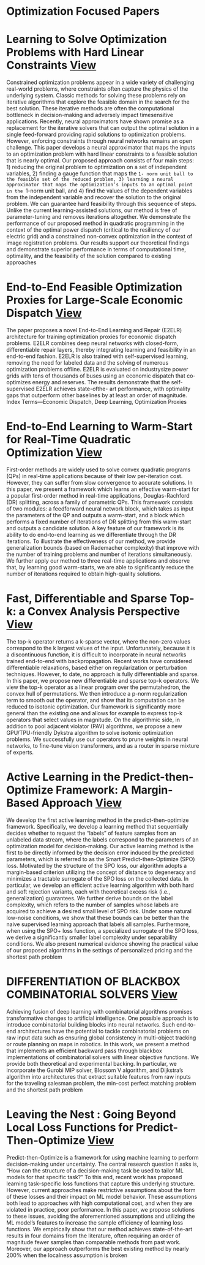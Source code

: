
#  Optimization Focused Papers


# Learning to Solve Optimization Problems with Hard Linear Constraints [View](https://arxiv.org/abs/2208.10611)

Constrained optimization problems appear in a wide variety
of challenging real-world problems, where constraints often
capture the physics of the underlying system. Classic methods
for solving these problems rely on iterative algorithms
that explore the feasible domain in the search for the best solution.
These iterative methods are often the computational
bottleneck in decision-making and adversely impact timesensitive
applications. Recently, neural approximators have
shown promise as a replacement for the iterative solvers that
can output the optimal solution in a single feed-forward providing
rapid solutions to optimization problems. However,
enforcing constraints through neural networks remains an
open challenge. This paper develops a neural approximator
that maps the inputs to an optimization problem with hard
linear constraints to a feasible solution that is nearly optimal.
Our proposed approach consists of four main steps: 1) reducing
the original problem to optimization on a set of independent
variables, 2) finding a gauge function that maps the `1-
norm unit ball to the feasible set of the reduced problem, 3)
learning a neural approximator that maps the optimization’s
inputs to an optimal point in the `1-norm unit ball, and 4)
find the values of the dependent variables from the independent
variable and recover the solution to the original problem.
We can guarantee hard feasibility through this sequence
of steps. Unlike the current learning-assisted solutions, our
method is free of parameter-tuning and removes iterations altogether.
We demonstrate the performance of our proposed
method in quadratic programming in the context of the optimal
power dispatch (critical to the resiliency of our electric
grid) and a constrained non-convex optimization in the context
of image registration problems. Our results support our
theoretical findings and demonstrate superior performance in
terms of computational time, optimality, and the feasibility of
the solution compared to existing approaches

# End-to-End Feasible Optimization Proxies for Large-Scale Economic Dispatch [View](https://arxiv.org/abs/2304.11726)

The paper proposes a novel End-to-End Learning
and Repair (E2ELR) architecture for training optimization
proxies for economic dispatch problems. E2ELR combines deep
neural networks with closed-form, differentiable repair layers,
thereby integrating learning and feasibility in an end-to-end
fashion. E2ELR is also trained with self-supervised learning,
removing the need for labeled data and the solving of numerous
optimization problems offline. E2ELR is evaluated on industrysize
power grids with tens of thousands of buses using an economic
dispatch that co-optimizes energy and reserves. The results
demonstrate that the self-supervised E2ELR achieves state-ofthe-
art performance, with optimality gaps that outperform other
baselines by at least an order of magnitude.
Index Terms—Economic Dispatch, Deep Learning, Optimization
Proxies

# End-to-End Learning to Warm-Start for Real-Time Quadratic Optimization [View](https://arxiv.org/abs/2212.08260)
First-order methods are widely used to solve convex quadratic programs (QPs) in
real-time applications because of their low per-iteration cost. However, they can suffer
from slow convergence to accurate solutions. In this paper, we present a framework
which learns an effective warm-start for a popular first-order method in real-time applications, Douglas-Rachford (DR) splitting, across a family of parametric QPs. This
framework consists of two modules: a feedforward neural network block, which takes
as input the parameters of the QP and outputs a warm-start, and a block which performs a fixed number of iterations of DR splitting from this warm-start and outputs
a candidate solution. A key feature of our framework is its ability to do end-to-end
learning as we differentiate through the DR iterations. To illustrate the effectiveness
of our method, we provide generalization bounds (based on Rademacher complexity)
that improve with the number of training problems and number of iterations simultaneously. We further apply our method to three real-time applications and observe
that, by learning good warm-starts, we are able to significantly reduce the number of
iterations required to obtain high-quality solutions.

# Fast, Differentiable and Sparse Top-k: a Convex Analysis Perspective [View](https://arxiv.org/abs/2302.01425)
The top-k operator returns a k-sparse vector, where the non-zero values correspond to the k
largest values of the input. Unfortunately, because it is a discontinuous function, it is difficult to
incorporate in neural networks trained end-to-end with backpropagation. Recent works have
considered differentiable relaxations, based either on regularization or perturbation techniques.
However, to date, no approach is fully differentiable and sparse. In this paper, we propose new
differentiable and sparse top-k operators. We view the top-k operator as a linear program over
the permutahedron, the convex hull of permutations. We then introduce a p-norm regularization
term to smooth out the operator, and show that its computation can be reduced to isotonic
optimization. Our framework is significantly more general than the existing one and allows for
example to express top-k operators that select values in magnitude. On the algorithmic side,
in addition to pool adjacent violator (PAV) algorithms, we propose a new GPU/TPU-friendly
Dykstra algorithm to solve isotonic optimization problems. We successfully use our operators
to prune weights in neural networks, to fine-tune vision transformers, and as a router in sparse
mixture of experts.

# Active Learning in the Predict-then-Optimize Framework: A Margin-Based Approach [View](https://arxiv.org/abs/2305.06584)

We develop the first active learning method in the predict-then-optimize framework. Specifically, we develop a
learning method that sequentially decides whether to request the “labels” of feature samples from an unlabeled
data stream, where the labels correspond to the parameters of an optimization model for decision-making.
Our active learning method is the first to be directly informed by the decision error induced by the predicted
parameters, which is referred to as the Smart Predict-then-Optimize (SPO) loss. Motivated by the structure
of the SPO loss, our algorithm adopts a margin-based criterion utilizing the concept of distance to degeneracy
and minimizes a tractable surrogate of the SPO loss on the collected data. In particular, we develop an
efficient active learning algorithm with both hard and soft rejection variants, each with theoretical excess
risk (i.e., generalization) guarantees. We further derive bounds on the label complexity, which refers to the
number of samples whose labels are acquired to achieve a desired small level of SPO risk. Under some natural
low-noise conditions, we show that these bounds can be better than the naive supervised learning approach
that labels all samples. Furthermore, when using the SPO+ loss function, a specialized surrogate of the
SPO loss, we derive a significantly smaller label complexity under separability conditions. We also present
numerical evidence showing the practical value of our proposed algorithms in the settings of personalized
pricing and the shortest path problem

# DIFFERENTIATION OF BLACKBOX COMBINATORIAL SOLVERS [View](https://arxiv.org/abs/1912.02175)
Achieving fusion of deep learning with combinatorial algorithms promises transformative changes to artificial intelligence. One possible approach is to introduce
combinatorial building blocks into neural networks. Such end-to-end architectures have the potential to tackle combinatorial problems on raw input data such
as ensuring global consistency in multi-object tracking or route planning on maps
in robotics. In this work, we present a method that implements an efficient backward pass through blackbox implementations of combinatorial solvers with linear
objective functions. We provide both theoretical and experimental backing. In
particular, we incorporate the Gurobi MIP solver, Blossom V algorithm, and Dijkstra’s algorithm into architectures that extract suitable features from raw inputs
for the traveling salesman problem, the min-cost perfect matching problem and
the shortest path problem

# Leaving the Nest : Going Beyond Local Loss Functions for Predict-Then-Optimize [View](https://arxiv.org/pdf/2305.16830.pdf)

Predict-then-Optimize is a framework for using machine learning to perform
decision-making under uncertainty. The central research question it asks is, “How
can the structure of a decision-making task be used to tailor ML models for that
specific task?” To this end, recent work has proposed learning task-specific loss
functions that capture this underlying structure. However, current approaches make
restrictive assumptions about the form of these losses and their impact on ML model
behavior. These assumptions both lead to approaches with high computational cost,
and when they are violated in practice, poor performance. In this paper, we propose
solutions to these issues, avoiding the aforementioned assumptions and utilizing the
ML model’s features to increase the sample efficiency of learning loss functions.
We empirically show that our method achieves state-of-the-art results in four
domains from the literature, often requiring an order of magnitude fewer samples
than comparable methods from past work. Moreover, our approach outperforms
the best existing method by nearly 200% when the localness assumption is broken
